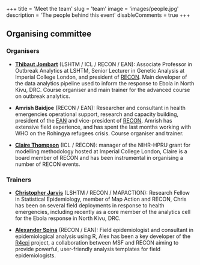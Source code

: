 +++
title = 'Meet the team'
slug = 'team'
image = 'images/people.jpg'
description = 'The people behind this event'
disableComments = true
+++




## Organising committee

### Organisers

* [**Thibaut Jombart**](https://thibautjombart.netlify.com/) (LSHTM / ICL /
  RECON / EAN): Associate Professor in Outbreak Analytics at LSHTM, Senior
  Lecturer in Genetic Analysis at Imperial College London, and president of
  [RECON](https://www.repidemicsconsortium.org/). Main developer of the data
  analytics pipeline used to inform the response to Ebola in North Kivu,
  DRC. Course organiser and main trainer for the advanced course on outbreak
  analytics.


* **Amrish Baidjoe** (RECON / EAN): Researcher and consultant in health
  emergencies operational support, research and capacity building, president of
  the [EAN](https://epietalumni.net/) and vice-president of
  [RECON](https://www.repidemicsconsortium.org/). Amrish has extensive field
  experience, and has spent the last months working with WHO on the Rohingya
  refugees crisis. Course organiser and trainer.


* [**Claire Thompson**](https://www.imperial.ac.uk/people/c.thomson) (ICL /
  RECON): manager of the NIHR-HPRU grant for modelling methodology hosted at
  Imperial College London, Claire is a board member of RECON and has been
  instrumental in organising a number of RECON events.




### Trainers

* [**Christopher Jarvis**](https://uk.linkedin.com/in/c-jarvis) (LSHTM / RECON /
  MAPACTION): Research Fellow in Statistical Epidemiology, member of Map Action
  and RECON, Chris has been on several field deployments in response to health
  emergencies, including recently as a core member of the analytics cell for the
  Ebola response in North Kivu, DRC.


* [**Alexander Spina**](https://github.com/aspina7) (RECON / EAN): Field
  epidemiologist and consultant in epidemiological analysis using R, Alex has
  been a key developer of the [R4epi](https://github.com/R4EPI/sitrep) project,
  a collaboration between MSF and RECON aiming to provide powerful,
  user-friendly analysis templates for field epidemiologists.


